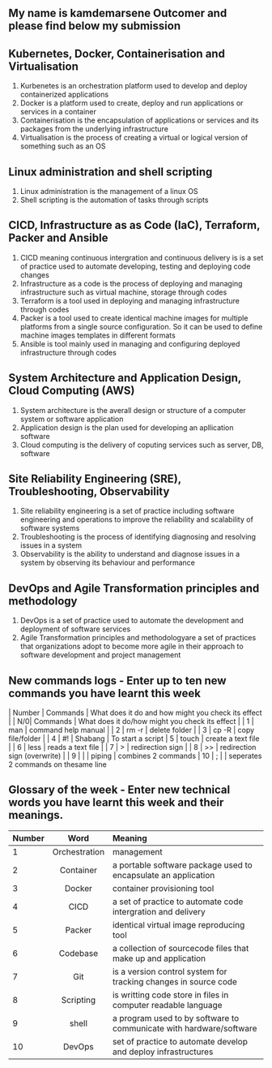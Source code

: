 ## My name is kamdemarsene Outcomer and please find below my submission

## Kubernetes, Docker, Containerisation and Virtualisation

1. Kurbenetes is an orchestration platform used to develop and deploy containerized applications 
2. Docker is a platform used to create, deploy and run applications or services in a container
3. Containerisation is the encapsulation of applications or services and its packages from the underlying infrastructure
4. Virtualisation is the process of creating a virtual or logical version of something such as an OS

## Linux administration and shell scripting

1. Linux administration is the management of a linux OS
2. Shell scripting is the automation of tasks through scripts 

## CICD, Infrastructure as as Code (IaC), Terraform, Packer and Ansible

1. CICD meaning continuous intergration and continuous delivery is is a set of practice used to automate developing, testing and deploying code changes
2. Infrastructure as a code is the process of deploying and managing infrastructure such as virtual machine, storage through codes
3. Terraform is a tool used in deploying and managing infrastructure through codes
4. Packer is a tool used to create identical machine images for multiple platforms from a single source configuration. So it can be used to define machine images templates in different formats 
5. Ansible is tool mainly used in managing and configuring deployed infrastructure through codes 

## System Architecture and Application Design, Cloud Computing (AWS)

1. System architecture is the averall design or structure of a computer system or software application
2. Application design is the plan used for developing an apllication software
3. Cloud computing is the delivery of coputing services such as server, DB, software

## Site Reliability Engineering (SRE), Troubleshooting, Observability

1. Site reliability engineering is a set of practice including software engineering and operations to improve the reliability and scalability of software systems
2. Troubleshooting is the process of identifying diagnosing and resolving issues in a system
3. Observability is the ability to understand  and diagnose issues in a system by observing its behaviour and performance


## DevOps and Agile Transformation principles and methodology

1. DevOps is a set of practice used to automate the development and deployment of software services
2. Agile Transformation principles and methodologyare a set of practices that organizations adopt to become more agile in their approach to software development and project management


## New commands logs - Enter up to ten new commands you have learnt this week

| Number      | Commands | What does it do and how might you check its effect     |
| N/0| Commands       | What does it do/how might you check its effect |
| 1  | man        | command help manual   |
| 2  | rm -r   | delete folder   |
| 3  | cp -R       | copy file/folder   |
| 4  | #!       | Shabang   | To start a script
| 5  | touch       | create a text file   |
| 6  | less      | reads a text file   |
| 7  |   >     | redirection sign   |
| 8  | >>      | redirection sign (overwrite)   |
| 9  |   |    | piping   | combines 2 commands
| 10 | ;      |    | seperates 2 commands on thesame line

## Glossary of the week - Enter new technical words you have learnt this week and their meanings.

| Number   | Word | Meaning     |
| :---     | :----:   |  :---  |
| 1  | Orchestration       | management   |
| 2  | Container       | a portable software package used to encapsulate an application   |
| 3  | Docker      | container provisioning tool   |
| 4  | CICD       | a set of practice to automate code intergration and delivery  |
| 5  | Packer       | identical virtual image reproducing tool  |
| 6  | Codebase       | a collection of sourcecode files that make up and application   |
| 7  | Git       | is a version control system for tracking changes in source code  |
| 8  | Scripting       | is writting code store in files in computer readable language   |
| 9  | shell      | a program used to by software to communicate with hardware/software   |
| 10 | DevOps       | set of practice to automate develop and deploy infrastructures   |